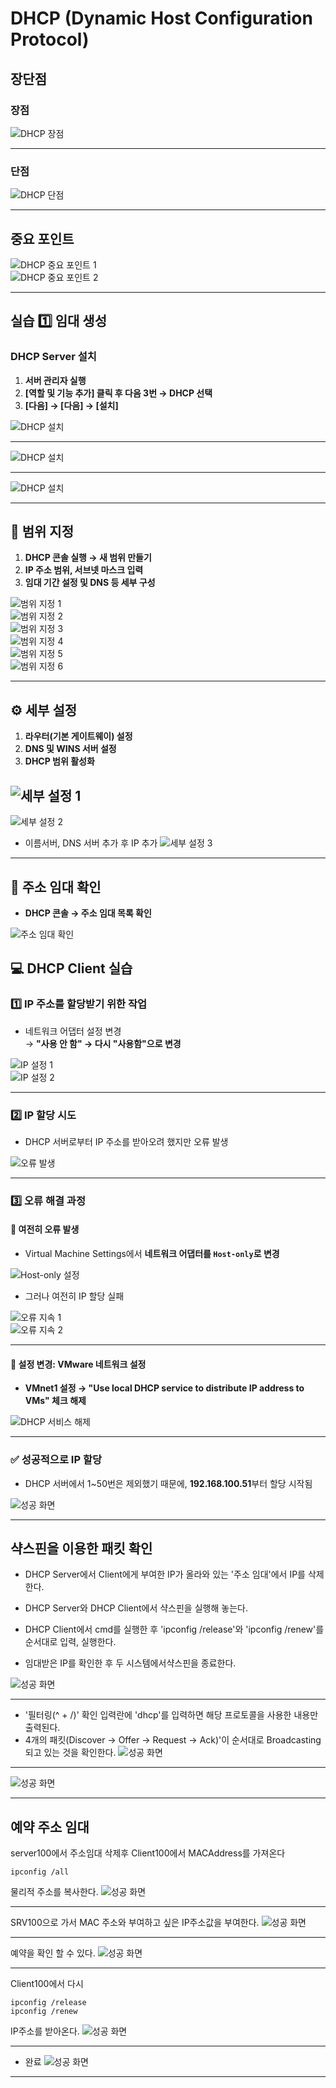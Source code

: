 #  DHCP (Dynamic Host Configuration Protocol)

##  장단점

###  장점
![DHCP 장점](./img/DHCPimg/1.png)

---

###  단점
![DHCP 단점](./img/DHCPimg/2.png)

---

##  중요 포인트

![DHCP 중요 포인트 1](./img/DHCPimg/3.png)  
![DHCP 중요 포인트 2](./img/DHCPimg/4.png)

---

##  실습 1️⃣ 임대 생성

###  DHCP Server 설치

1. **서버 관리자 실행**
2. **[역할 및 기능 추가] 클릭 후 다음 3번 → DHCP 선택**
3. **[다음] → [다음] → [설치]**

![DHCP 설치](./img/DHCPimg/5.png)

---

![DHCP 설치](./img/DHCPimg/6.png)

---

![DHCP 설치](./img/DHCPimg/7.png)

---
## 📍 범위 지정

1. **DHCP 콘솔 실행 → 새 범위 만들기**
2. **IP 주소 범위, 서브넷 마스크 입력**
3. **임대 기간 설정 및 DNS 등 세부 구성**

![범위 지정 1](./img/DHCPimg/8.png)  
![범위 지정 2](./img/DHCPimg/9.png)  
![범위 지정 3](./img/DHCPimg/10.png)  
![범위 지정 4](./img/DHCPimg/11.png)  
![범위 지정 5](./img/DHCPimg/12.png)  
![범위 지정 6](./img/DHCPimg/13.png)

---
## ⚙️ 세부 설정

1. **라우터(기본 게이트웨이) 설정**
2. **DNS 및 WINS 서버 설정**
3. **DHCP 범위 활성화**

![세부 설정 1](./img/DHCPimg/14.png)  
- 
![세부 설정 2](./img/DHCPimg/15.png) 
- 이름서버, DNS 서버 추가 후 IP 추가
![세부 설정 3](./img/DHCPimg/16.png)

---

## 🔎 주소 임대 확인

- **DHCP 콘솔 → 주소 임대 목록 확인**

![주소 임대 확인](./img/DHCPimg/17.png)

## 💻 DHCP Client 실습


### 1️⃣ IP 주소를 할당받기 위한 작업

- 네트워크 어댑터 설정 변경  
  → **"사용 안 함" → 다시 "사용함"으로 변경**

![IP 설정 1](./img/DHCPimg/18.png)  
![IP 설정 2](./img/DHCPimg/19.png)

---

### 2️⃣ IP 할당 시도

- DHCP 서버로부터 IP 주소를 받아오려 했지만 오류 발생

![오류 발생](./img/DHCPimg/20.png)

---

### 3️⃣ 오류 해결 과정

#### 🚫 여전히 오류 발생

- Virtual Machine Settings에서 **네트워크 어댑터를 `Host-only`로 변경**

![Host-only 설정](./img/DHCPimg/21.png)

- 그러나 여전히 IP 할당 실패

![오류 지속 1](./img/DHCPimg/22.png)  
![오류 지속 2](./img/DHCPimg/25.png)

---

#### 🔧 설정 변경: VMware 네트워크 설정

- **VMnet1 설정 → "Use local DHCP service to distribute IP address to VMs" 체크 해제**

![DHCP 서비스 해제](./img/DHCPimg/23.png)

---

### ✅ 성공적으로 IP 할당

- DHCP 서버에서 1~50번은 제외했기 때문에, **192.168.100.51**부터 할당 시작됨

![성공 화면](./img/DHCPimg/24.png)

---

## 샥스핀을 이용한 패킷 확인
- DHCP Server에서 Client에게 부여한 IP가 올라와 있는 '주소 임대'에서 IP를 삭제한다.

- DHCP Server와 DHCP Client에서 샥스핀을 실행해 놓는다.

- DHCP Client에서 cmd를 실행한 후 'ipconfig /release'와 'ipconfig /renew'를 순서대로 입력, 실행한다.
- 임대받은 IP를 확인한 후 두 시스템에서샥스핀을 종료한다.

![성공 화면](./img/DHCPimg/26.png)

---
- '필터링(^ + /)' 확인 입력란에 'dhcp'를 입력하면 해당 프로토콜을 사용한
    내용만 출력된다.
- 4개의 패킷(Discover → Offer → Request → Ack)'이 순서대로
    Broadcasting 되고 있는 것을 확인한다.
![성공 화면](./img/DHCPimg/27.png)

---

![성공 화면](./img/DHCPimg/28.png)

---

## 예약 주소 임대
server100에서 주소임대 삭제후 Client100에서 MACAddress를 가져온다
```
ipconfig /all
```
물리적 주소를 복사한다.
![성공 화면](./img/DHCPimg/51.png)

---
SRV100으로 가서 MAC 주소와 부여하고 싶은 IP주소값을 부여한다.
![성공 화면](./img/DHCPimg/52.png)

---
예약을 확인 할 수 있다.
![성공 화면](./img/DHCPimg/53.png)

---
Client100에서 다시
```
ipconfig /release
ipconfig /renew
```
IP주소를 받아온다.
![성공 화면](./img/DHCPimg/54.png)

---
- 완료
![성공 화면](./img/DHCPimg/55.png)

---


